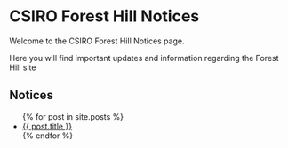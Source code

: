 # CSIRO Forest Hill Notices

Welcome to the CSIRO Forest Hill Notices page.

Here you will find important updates and information regarding the Forest Hill site

## Notices

<ul>
  {% for post in site.posts %}
    <li>
      <a href="{{ post.url }}">{{ post.title }}</a>
    </li>
  {% endfor %}
</ul>